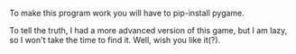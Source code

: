 To make this program work you will have to pip-install pygame.

To tell the truth, I had a more advanced version of this game, but I am lazy, so I won't take the time to find it.
Well, wish you like it(?).
